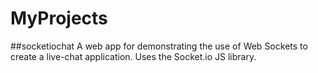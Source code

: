 # MyProjects

##socketiochat 
A web app for demonstrating the use of Web Sockets to create a live-chat application. Uses the Socket.io JS library.
